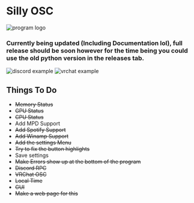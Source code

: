 # Silly OSC
 ![program logo](https://github.com/aexyzk/sillyosc/blob/main/example/logo.png?raw=true)
### Currently being updated (Including Documentation lol), full release should be soon however for the time being you could use the old python version in the releases tab.

 ![discord example](https://github.com/aexyzk/sillyosc/blob/main/example/discord.png?raw=true)
 ![vrchat example](https://github.com/aexyzk/sillyosc/blob/main/example/vrc.png?raw=true)

## Things To Do
 - ~~Memory Status~~
 - ~~GPU Status~~
 - ~~CPU Status~~
 - Add MPD Support
 - ~~Add Spotify Support~~
 - ~~Add Winamp Support~~
 - ~~Add the settings Menu~~
 - ~~Try to fix the button highlights~~
 - Save settings
 - ~~Make Errors show up at the bottom of the program~~
 - ~~Discord RPC~~
 - ~~VRChat OSC~~
 - ~~Local Time~~
 - ~~GUI~~
 - ~~Make a web page for this~~
